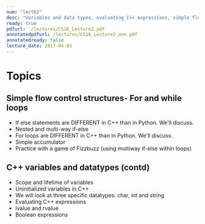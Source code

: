 ```yaml
---
num: "lect02"
desc: "Variables and data types, evaluating C++ expressions, simple flow control- if-else, for loops"
ready: true
pdfurl:  /lectures/CS16_Lecture2.pdf
annotatedpdfurl: /lectures/CS16_Lecture2_ann.pdf
annotatedready: false
lecture_date: 2017-04-05
---
```


# Topics


## Simple flow control structures- For and while loops
* If else statements are DIFFERENT in C++ than in Python. We'll discuss.
* Nested and multi-way if-else 
* For loops are DIFFERENT in C++ than in Python. We'll discuss.
* Simple accumulator
* Practice with a game of Fizzbuzz (using multiway if-else within loops)
 
## C++ variables and datatypes (contd)
* Scope and lifetime of variables
* Uninitialized variables in C++
* We will look at three specific datatypes: char, int and string
* Evaluating C++ expressions
* lvalue and rvalue
* Boolean expressions









